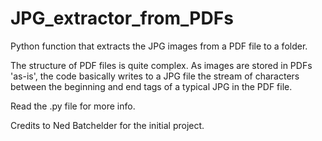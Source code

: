 # JPG_extractor_from_PDFs
Python function that extracts the JPG images from a PDF file to a folder. 

The structure of PDF files is quite complex. As images are stored in PDFs 'as-is', the code basically writes to a JPG file the stream of  characters between the beginning and end tags of a typical JPG in the PDF file. 

Read the .py file for more info. 

Credits to  Ned Batchelder for the initial project.


